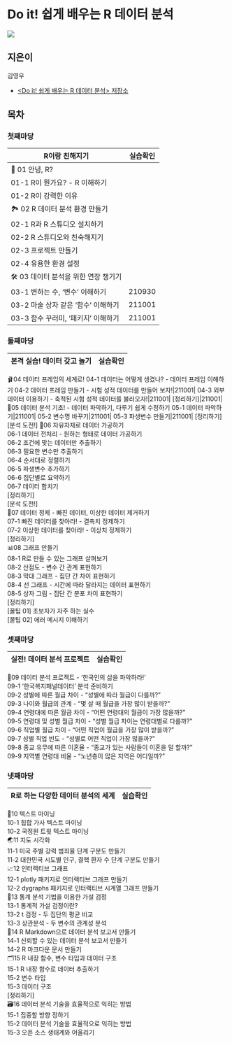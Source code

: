 # Do it! 쉽게 배우는 R 데이터 분석


<img src= "https://raw.githubusercontent.com/youngwoos/Doit_R/master/cover.png"/>

## 지은이
김영우
* [<Do it! 쉽게 배우는 R 데이터 분석> 저장소](https://github.com/youngwoos/Doit_R)


## 목차

### 첫째마당 
|**R이랑 친해지기**|실습확인|
|------------|----------|
|👋 01 안녕, R?   
|01-1 R이 뭔가요? - R 이해하기   
|01-2 R이 강력한 이유   
|🏞 02 R 데이터 분석 환경 만들기|
|02-1 R과 R 스튜디오 설치하기|
|02-2 R 스튜디오와 친숙해지기|
|02-3 프로젝트 만들기|
|02-4 유용한 환경 설정|
|🛠 03 데이터 분석을 위한 연장 챙기기|
|03-1 변하는 수, ‘변수’ 이해하기|210930|
|03-2 마술 상자 같은 ‘함수’ 이해하기|211001|
|03-3 함수 꾸러미, ‘패키지’ 이해하기|211001|


### 둘째마당
|**본격 실습! 데이터 갖고 놀기**|실습확인|
|------------|----------|
🩰04 데이터 프레임의 세계로!
04-1 데이터는 어떻게 생겼나? - 데이터 프레임 이해하기
04-2 데이터 프레임 만들기 - 시험 성적 데이터를 만들어 보자!|211001|
04-3 외부 데이터 이용하기 - 축적된 시험 성적 데이터를 불러오자!|211001|
[정리하기]|211001|
🧐05 데이터 분석 기초! - 데이터 파악하기, 다루기 쉽게 수정하기
05-1 데이터 파악하기|211001|
05-2 변수명 바꾸기|211001|
05-3 파생변수 만들기|211001|
[정리하기]
[분석 도전!]
💾06 자유자재로 데이터 가공하기   
06-1 데이터 전처리 - 원하는 형태로 데이터 가공하기   
06-2 조건에 맞는 데이터만 추출하기   
06-3 필요한 변수만 추출하기   
06-4 순서대로 정렬하기   
06-5 파생변수 추가하기   
06-6 집단별로 요약하기   
06-7 데이터 합치기   
[정리하기]   
[분석 도전!]   
🤯07 데이터 정제 - 빠진 데이터, 이상한 데이터 제거하기   
07-1 빠진 데이터를 찾아라! - 결측치 정제하기   
07-2 이상한 데이터를 찾아라! - 이상치 정제하기   
[정리하기]   
📊08 그래프 만들기   
08-1 R로 만들 수 있는 그래프 살펴보기   
08-2 산점도 - 변수 간 관계 표현하기   
08-3 막대 그래프 - 집단 간 차이 표현하기   
08-4 선 그래프 - 시간에 따라 달라지는 데이터 표현하기   
08-5 상자 그림 - 집단 간 분포 차이 표현하기   
[정리하기]   
[꿀팁 01] 초보자가 자주 하는 실수   
[꿀팁 02] 에러 메시지 이해하기   


### 셋째마당
|**실전! 데이터 분석 프로젝트**|실습확인|
|------------|----------|
📌09 데이터 분석 프로젝트 - ‘한국인의 삶을 파악하라!’   
09-1 ‘한국복지패널데이터’ 분석 준비하기   
09-2 성별에 따른 월급 차이 - “성별에 따라 월급이 다를까?”   
09-3 나이와 월급의 관계 - “몇 살 때 월급을 가장 많이 받을까?”   
09-4 연령대에 따른 월급 차이 - “어떤 연령대의 월급이 가장 많을까?”   
09-5 연령대 및 성별 월급 차이 - “성별 월급 차이는 연령대별로 다를까?”   
09-6 직업별 월급 차이 - “어떤 직업이 월급을 가장 많이 받을까?”   
09-7 성별 직업 빈도 - “성별로 어떤 직업이 가장 많을까?”   
09-8 종교 유무에 따른 이혼율 - “종교가 있는 사람들이 이혼을 덜 할까?”   
09-9 지역별 연령대 비율 - “노년층이 많은 지역은 어디일까?”   


### 넷째마당
|**R로 하는 다양한 데이터 분석의 세계**|실습확인|
|------------|----------|
📝10 텍스트 마이닝   
10-1 힙합 가사 텍스트 마이닝   
10-2 국정원 트윗 텍스트 마이닝   
🌏11 지도 시각화   
11-1 미국 주별 강력 범죄율 단계 구분도 만들기   
11-2 대한민국 시도별 인구, 결핵 환자 수 단계 구분도 만들기   
📈12 인터랙티브 그래프   
12-1 plotly 패키지로 인터랙티브 그래프 만들기   
12-2 dygraphs 패키지로 인터랙티브 시계열 그래프 만들기   
🎲13 통계 분석 기법을 이용한 가설 검정   
13-1 통계적 가설 검정이란?   
13-2 t 검정 - 두 집단의 평균 비교   
13-3 상관분석 - 두 변수의 관계성 분석   
💼14 R Markdown으로 데이터 분석 보고서 만들기   
14-1 신뢰할 수 있는 데이터 분석 보고서 만들기   
14-2 R 마크다운 문서 만들기   
🗂15 R 내장 함수, 변수 타입과 데이터 구조   
15-1 R 내장 함수로 데이터 추출하기   
15-2 변수 타입   
15-3 데이터 구조   
[정리하기]   
🗃16 데이터 분석 기술을 효율적으로 익히는 방법   
15-1 집중할 방향 정하기   
15-2 데이터 분석 기술을 효율적으로 익히는 방법   
15-3 오픈 소스 생태계와 어울리기
